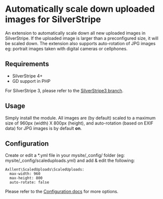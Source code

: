 # Automatically scale down uploaded images for SilverStripe

An extension to automatically scale down all new uploaded images in SilverStripe. If the uploaded image is larger than a preconfigured size, it will be scaled down. The extension also supports auto-rotation of JPG images eg: portrait images taken with digital cameras or cellphones.

## Requirements

- SilverStripe 4+
- GD support in PHP

For SilverStripe 3, please refer to the [SilverStripe3 branch](https://github.com/axllent/silverstripe-scaled-uploads/tree/silverstripe3).


## Usage

Simply install the module. All images are (by default) scaled to a maximum size of 960px (width) X 800px (height), and auto-rotation (based on EXIF data) for JPG images is by default **on**.

## Configuration

Create or edit a *.yml file in your mysite/_config/ folder (eg: mysite/_config/scaleduploads.yml) and add & edit the following:

```
Axllent\ScaledUploads\ScaledUploads:
  max-width: 960
  max-height: 800
  auto-rotate: false
```

Please refer to the [Configuration docs](docs/en/Configuration.md) for more options.
